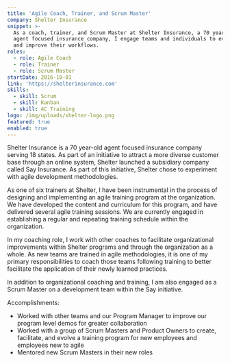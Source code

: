 ```yaml
---
title: 'Agile Coach, Trainer, and Scrum Master'
company: Shelter Insurance
snippet: >-
  As a coach, trainer, and Scrum Master at Shelter Insurance, a 70 year-old
  agent focused insurance company, I engage teams and individuals to evaluate
  and improve their workflows.
roles:
  - role: Agile Coach
  - role: Trainer
  - role: Scrum Master
startDate: 2016-10-01
link: 'https://shelterinsurance.com'
skills:
  - skill: Scrum
  - skill: Kanban
  - skill: 4C Training
logo: /img/uploads/shelter-logo.png
featured: true
enabled: true
---
```

Shelter Insurance is a 70 year-old agent focused insurance company serving 18 states. As part of an initiative to attract a more diverse customer base through an online system, Shelter launched a subsidiary company called Say Insurance. As part of this initiative, Shelter chose to experiment with agile development methodologies.

As one of six trainers at Shelter, I have been instrumental in the process of designing and implementing an agile training program at the organization. We have developed the content and curriculum for this program, and have delivered several agile training sessions. We are currently engaged in establishing a regular and repeating training schedule within the organization.

In my coaching role, I work with other coaches to facilitate organizational improvements within Shelter programs and through the organization as a whole. As new teams are trained in agile methodologies, it is one of my primary responsibilities to coach those teams following training to better facilitate the application of their newly learned practices.

In addition to organizational coaching and training, I am also engaged as a Scrum Master on a development team within the Say initiative.

Accomplishments:

* Worked with other teams and our Program Manager to improve our program level demos for greater collaboration
* Worked with a group of Scrum Masters and Product Owners to create, facilitate, and evolve a training program for new employees and employees new to agile
* Mentored new Scrum Masters in their new roles
